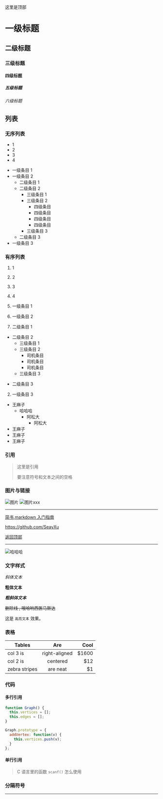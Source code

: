 <span id="back-top11">这里是顶部<span>

# 一级标题

## 二级标题

### 三级标题

#### 四级标题

##### 五级标题

###### 六级标题

## 列表

### 无序列表

- 1
- 2
- 3
- 4

* 一级条目 1
* 一级条目 2
  - 二级条目 1
  - 二级条目 2
    - 三级条目 1
    - 三级条目 2
      - 四级条目
      - 四级条目
      - 四级条目
      - 四级条目
    - 三级条目 3
  * 二级条目 3
* 一级条目 3

### 有序列表

1. 1
2. 2
3. 3
4. 4

5. 一级条目 1
6. 一级条目 2
7. 二级条目 1

- 二级条目 2
  - 三级条目 1
  - 三级条目 2
    - 司机条目
    * 司机条目
    - 司机条目
  - 三级条目 3

* 二级条目 3

2. 一级条目 3

- 王麻子
  - 哈哈哈
    - 阿松大
      - 阿松大
- 王麻子
- 王麻子
- 王麻子

### 引用

> 这里是引用
>
> 要注意符号和文本之间的空格

### 图片与链接

![图片](http://ww2.sinaimg.cn/large/6aee7dbbgw1efffa67voyj20ix0ctq3n.jpg "这里是标题 hover 后显示")
![图片xxx](https://meichangliang.github.io/jietu4.jpg "这里是标题 hover 后显示")

---

[简书,markdown 入门指南](https://www.jianshu.com/p/1e402922ee32 "这里是标题 hover 后显示")

<https://github.com/SeayXu>

[返回顶部](#back-top11 "通过ID返回顶部,ID命名不支持大写字母和驼峰命名法")

---

![哈哈哈](https://meichangliang.github.io/static/image/life/sven.jpg "这里截图")

### 文字样式

_斜体文本_

**粗体文本**

_**粗斜体文本**_

~~删除线 , 哦哈哟西医马斯达~~

这是 `高亮文本` 效果。

### 表格

| Tables        |      Are      |   Cool |
| ------------- | :-----------: | -----: |
| col 3 is      | right-aligned | \$1600 |
| col 2 is      |   centered    |   \$12 |
| zebra stripes |   are neat    |    \$1 |

### 代码

#### 多行引用

```js
function Graph() {
  this.vertices = [];
  this.edges = [];
}

Graph.prototype = {
  addVertex: function(v) {
    this.vertices.push(v);
  }
};
```

#### 单行引用

> C 语言里的函数 `scanf()` 怎么使用

### 分隔符号

---
